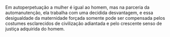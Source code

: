 ﻿Em autoperpetuação a mulher é igual ao homem, mas na parceria da automanutenção, ela trabalha com uma decidida desvantagem, e essa desigualdade da maternidade forçada somente pode ser compensada pelos costumes esclarecidos de civilização adiantada e pelo crescente senso de justiça adquirida do homem.